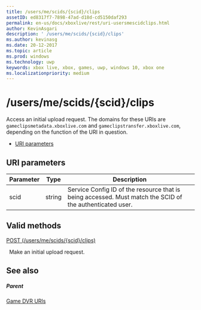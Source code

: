 ```yaml
---
title: /users/me/scids/{scid}/clips
assetID: ed8317f7-7898-47ad-d18d-cd5150daf293
permalink: en-us/docs/xboxlive/rest/uri-usersmescidclips.html
author: KevinAsgari
description: ' /users/me/scids/{scid}/clips'
ms.author: kevinasg
ms.date: 20-12-2017
ms.topic: article
ms.prod: windows
ms.technology: uwp
keywords: xbox live, xbox, games, uwp, windows 10, xbox one
ms.localizationpriority: medium
---
```



# /users/me/scids/{scid}/clips
Access an initial upload request. 
The domains for these URIs are `gameclipsmetadata.xboxlive.com` and `gameclipstransfer.xboxlive.com`, depending on the function of the URI in question.
 
  * [URI parameters](#ID4EX)
 
<a id="ID4EX"></a>

 
## URI parameters
 
| Parameter| Type| Description| 
| --- | --- | --- | 
| scid| string| Service Config ID of the resource that is being accessed. Must match the SCID of the authenticated user.| 
  
<a id="ID4ETB"></a>

 
## Valid methods

[POST (/users/me/scids/{scid}/clips)](uri-usersmescidclipspost.md)

&nbsp;&nbsp;Make an initial upload request.
 
<a id="ID4E4B"></a>

 
## See also
 
<a id="ID4E6B"></a>

 
##### Parent 

[Game DVR URIs](atoc-reference-dvr.md)

   